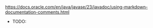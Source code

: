 https://docs.oracle.com/en/java/javase/23/javadoc/using-markdown-documentation-comments.html

* TODO: